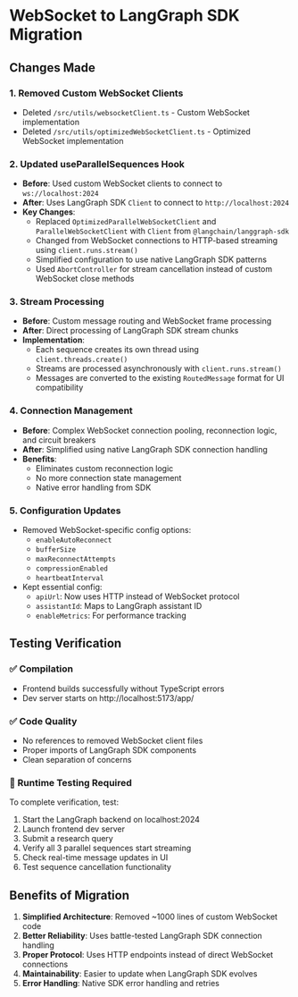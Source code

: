 # WebSocket to LangGraph SDK Migration

## Changes Made

### 1. Removed Custom WebSocket Clients
- Deleted `/src/utils/websocketClient.ts` - Custom WebSocket implementation
- Deleted `/src/utils/optimizedWebSocketClient.ts` - Optimized WebSocket implementation

### 2. Updated useParallelSequences Hook
- **Before**: Used custom WebSocket clients to connect to `ws://localhost:2024`
- **After**: Uses LangGraph SDK `Client` to connect to `http://localhost:2024`
- **Key Changes**:
  - Replaced `OptimizedParallelWebSocketClient` and `ParallelWebSocketClient` with `Client` from `@langchain/langgraph-sdk`
  - Changed from WebSocket connections to HTTP-based streaming using `client.runs.stream()`
  - Simplified configuration to use native LangGraph SDK patterns
  - Used `AbortController` for stream cancellation instead of custom WebSocket close methods

### 3. Stream Processing
- **Before**: Custom message routing and WebSocket frame processing
- **After**: Direct processing of LangGraph SDK stream chunks
- **Implementation**:
  - Each sequence creates its own thread using `client.threads.create()`
  - Streams are processed asynchronously with `client.runs.stream()`
  - Messages are converted to the existing `RoutedMessage` format for UI compatibility

### 4. Connection Management
- **Before**: Complex WebSocket connection pooling, reconnection logic, and circuit breakers
- **After**: Simplified using native LangGraph SDK connection handling
- **Benefits**:
  - Eliminates custom reconnection logic
  - No more connection state management
  - Native error handling from SDK

### 5. Configuration Updates
- Removed WebSocket-specific config options:
  - `enableAutoReconnect`
  - `bufferSize` 
  - `maxReconnectAttempts`
  - `compressionEnabled`
  - `heartbeatInterval`
- Kept essential config:
  - `apiUrl`: Now uses HTTP instead of WebSocket protocol
  - `assistantId`: Maps to LangGraph assistant ID
  - `enableMetrics`: For performance tracking

## Testing Verification

### ✅ Compilation
- Frontend builds successfully without TypeScript errors
- Dev server starts on http://localhost:5173/app/

### ✅ Code Quality
- No references to removed WebSocket client files
- Proper imports of LangGraph SDK components
- Clean separation of concerns

### 🔄 Runtime Testing Required
To complete verification, test:
1. Start the LangGraph backend on localhost:2024
2. Launch frontend dev server
3. Submit a research query
4. Verify all 3 parallel sequences start streaming
5. Check real-time message updates in UI
6. Test sequence cancellation functionality

## Benefits of Migration

1. **Simplified Architecture**: Removed ~1000 lines of custom WebSocket code
2. **Better Reliability**: Uses battle-tested LangGraph SDK connection handling  
3. **Proper Protocol**: Uses HTTP endpoints instead of direct WebSocket connections
4. **Maintainability**: Easier to update when LangGraph SDK evolves
5. **Error Handling**: Native SDK error handling and retries